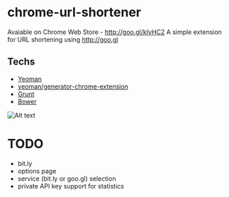 chrome-url-shortener
====================
Avaiable on Chrome Web Store - http://goo.gl/kIyHC2
A simple extension for URL shortening using http://goo.gl

Techs
-----
- [Yeoman](http://yeoman.io/)
 - [yeoman/generator-chrome-extension](https://github.com/yeoman/generator-chrome-extension)
- [Grunt](http://gruntjs.com/)
- [Bower](http://bower.io/)

![Alt text](https://raw.github.com/yeoman/yeoman.io/gh-pages/media/toolset.png)


TODO
====
- bit.ly
- options page
 - service (bit.ly or goo.gl) selection
 - private API key support for statistics

